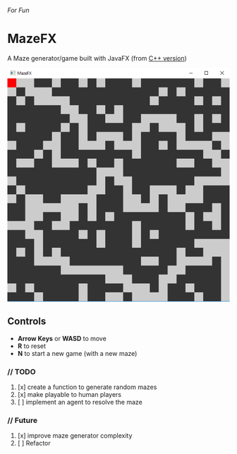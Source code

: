 *For Fun*

# MazeFX
A Maze generator/game built with JavaFX (from [C++ version](https://github.com/vitorOta/Maze))

![screenshot of the game](https://raw.githubusercontent.com/vitorOta/MazeFX/master/screenshot.PNG)

## Controls
- **Arrow Keys** or **WASD** to move
- **R** to reset
- **N** to start a new game (with a new maze)

### // TODO
1. [x] create a function to generate random mazes
2. [x] make playable to human players
3. [ ] implement an agent to resolve the maze 


### // Future
1. [x] improve maze generator complexity
2. [ ] Refactor
